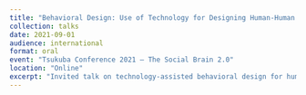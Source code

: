 ```yaml
---
title: "Behavioral Design: Use of Technology for Designing Human-Human Interaction"
collection: talks
date: 2021-09-01
audience: international
format: oral
event: "Tsukuba Conference 2021 — The Social Brain 2.0"
location: "Online"
excerpt: "Invited talk on technology-assisted behavioral design for human-human interaction."
---
```

